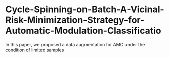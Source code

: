 # Cycle-Spinning-on-Batch-A-Vicinal-Risk-Minimization-Strategy-for-Automatic-Modulation-Classificatio

In this paper, we proposed a data augmentation for AMC under the condition of limited samples
